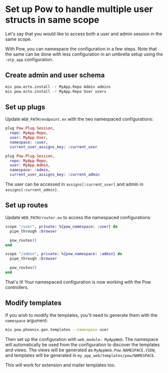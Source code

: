 # Set up Pow to handle multiple user structs in same scope

Let's say that you would like to access both a user and admin session in the same scope.

With Pow, you can namespace the configuration in a few steps. Note that the same can be done with less configuration in an umbrella setup using the `:otp_app` configuration.

## Create admin and user schema

```bash
mix pow.ecto.install -r MyApp.Repo Admin admins
mix pow.ecto.install -r MyApp.Repo User users
```

## Set up plugs

Update `WEB_PATH/endpoint.ex` with the two namespaced configurations:

```elixir
plug Pow.Plug.Session,
  repo: MyApp.Repo,
  user: MyApp.User,
  namespace: :user,
  current_user_assigns_key: :current_user

plug Pow.Plug.Session,
  repo: MyApp.Repo,
  user: MyApp.Admin,
  namespace: :admin,
  current_user_assigns_key: :current_admin
```

The user can be accessed in `assigns[:current_user]` and admin in `assigns[:current_admin]`.

## Set up routes

Update `WEB_PATH/router.ex` to access the namespaced configurations:

```elixir
scope "/user", private: %{pow_namespace: :user} do
  pipe_through :browser

  pow_routes()
end

scope "/admin", private: %{pow_namespace: :admin} do
  pipe_through :browser

  pow_routes()
end
```

That's it! Your namespaced configuration is now working with the Pow controllers.

## Modify templates

If you wish to modify the templates, you'll need to generate them with the `namespace` argument:

```bash
mix pow.phoenix.gen.templates --namespace user
```

Then set up the configuration with `web_module: MyAppWeb`. The namespace will automatically be used from the configuration to discover the templates and views. The views will be generated as `MyAppWeb.Pow.NAMESPACE.VIEW`, and templates will be generated in `my_app_web/templates/pow/NAMESPACE`.

This will work for extension and mailer templates too.